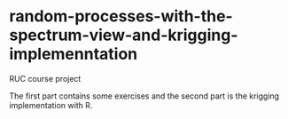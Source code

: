 # random-processes-with-the-spectrum-view-and-krigging-implemenntation
RUC course project

The first part contains some exercises and the second part is the krigging implementation with R.
